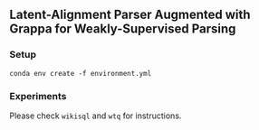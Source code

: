 ## Latent-Alignment Parser Augmented with Grappa for Weakly-Supervised Parsing

### Setup

    conda env create -f environment.yml


### Experiments 


Please check `wikisql` and `wtq` for instructions.
